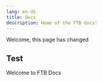 ```yaml
---
lang: en-US
title: Docs
description: Home of the FTB docs!
---
```

Welcome, this page has changed

## Test

Welcome to FTB Docs